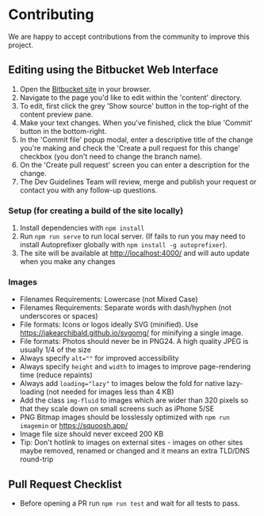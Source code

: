 # Contributing

We are happy to accept contributions from the community to improve this project.

## Editing using the Bitbucket Web Interface

1. Open the [Bitbucket site](https://bitbucket.trimble.tools/projects/TRIM/repos/devguide/browse) in your browser.
2. Navigate to the page you'd like to edit within the 'content' directory.
3. To edit, first click the grey 'Show source' button in the top-right of the content preview pane.
4. Make your text changes. When you've finished, click the blue 'Commit' button in the bottom-right.
5. In the 'Commit file' popup modal, enter a descriptive title of the change you're making and check the 'Create a pull request for this change' checkbox (you don't need to change the branch name).
6. On the 'Create pull request' screen you can enter a description for the change.
7. The Dev Guidelines Team will review, merge and publish your request or contact you with any follow-up questions.

### Setup (for creating a build of the site locally)

1. Install dependencies with `npm install`
3. Run `npm run serve` to run local server. (If fails to run you may need to install Autoprefixer globally with `npm install -g autoprefixer`).
3. The site will be available at <http://localhost:4000/> and will auto update when you make any changes

### Images

- Filenames Requirements: Lowercase (not Mixed Case)
- Filenames Requirements: Separate words with dash/hyphen (not underscores or spaces)
- File formats: Icons or logos ideally SVG (minified). Use https://jakearchibald.github.io/svgomg/ for minifying a single image.
- File formats: Photos should never be in PNG24. A high quality JPEG is usually 1/4 of the size
- Always specify `alt=""` for improved accessibility
- Always specify `height` and `width` to images to improve page-rendering time (reduce repaints)
- Always add `loading="lazy"` to images below the fold for native lazy-loading (not needed for images less than 4 KB)
- Add the class `img-fluid` to images which are wider than 320 pixels so that they scale down on small screens such as iPhone 5/SE
- PNG Bitmap images should be losslessly optimized with `npm run imagemin` or https://squoosh.app/
- Image file size should never exceed 200 KB
- Tip: Don't hotlink to images on external sites - images on other sites maybe removed, renamed or changed and it means an extra TLD/DNS round-trip

## Pull Request Checklist

- Before opening a PR run `npm run test` and wait for all tests to pass.

